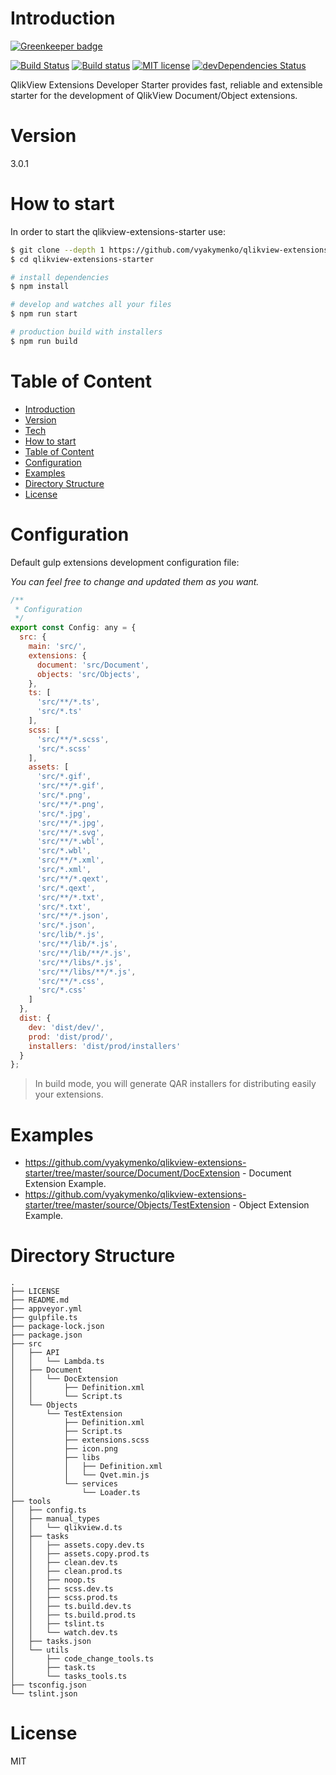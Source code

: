 # Introduction

[![Greenkeeper badge](https://badges.greenkeeper.io/vyakymenko/qlikview-extensions-starter.svg)](https://greenkeeper.io/)

[![Build Status](https://travis-ci.org/vyakymenko/qlikview-extensions-starter.svg?branch=master)](https://travis-ci.org/vyakymenko/qlikview-extensions-starter)
[![Build status](https://ci.appveyor.com/api/projects/status/scyi6yaqm085yyj6?svg=true)](https://ci.appveyor.com/project/vyakymenko/qlikview-extensions-starter)
[![MIT license](http://img.shields.io/badge/license-MIT-brightgreen.svg)](http://opensource.org/licenses/MIT)
[![devDependencies Status](https://david-dm.org/vyakymenko/qlikview-extensions-starter/dev-status.svg)](https://david-dm.org/vyakymenko/qlikview-extensions-starter?type=dev)

QlikView Extensions Developer Starter provides fast, reliable and extensible starter for the development of QlikView Document/Object extensions.

# Version
3.0.1

# How to start

In order to start the qlikview-extensions-starter use:

```bash
$ git clone --depth 1 https://github.com/vyakymenko/qlikview-extensions-starter.git
$ cd qlikview-extensions-starter

# install dependencies
$ npm install

# develop and watches all your files
$ npm run start

# production build with installers
$ npm run build
```

# Table of Content

- [Introduction](#introduction)
- [Version](#version)
- [Tech](#tech)
- [How to start](#how-to-start)
- [Table of Content](#table-of-content)
- [Configuration](#configuration)
- [Examples](#examples)
- [Directory Structure](#directory-structure)
- [License](#license)

# Configuration

Default gulp extensions development configuration file:

_You can feel free to change and updated them as you want._

```javascript
/**
 * Configuration
 */
export const Config: any = {
  src: {
    main: 'src/',
    extensions: {
      document: 'src/Document',
      objects: 'src/Objects',
    },
    ts: [
      'src/**/*.ts',
      'src/*.ts'
    ],
    scss: [
      'src/**/*.scss',
      'src/*.scss'
    ],
    assets: [
      'src/*.gif',
      'src/**/*.gif',
      'src/*.png',
      'src/**/*.png',
      'src/*.jpg',
      'src/**/*.jpg',
      'src/**/*.svg',
      'src/**/*.wbl',
      'src/*.wbl',
      'src/**/*.xml',
      'src/*.xml',
      'src/**/*.qext',
      'src/*.qext',
      'src/**/*.txt',
      'src/*.txt',
      'src/**/*.json',
      'src/*.json',
      'src/lib/*.js',
      'src/**/lib/*.js',
      'src/**/lib/**/*.js',
      'src/**/libs/*.js',
      'src/**/libs/**/*.js',
      'src/**/*.css',
      'src/*.css'
    ]
  },
  dist: {
    dev: 'dist/dev/',
    prod: 'dist/prod/',
    installers: 'dist/prod/installers'
  }
};
```

> In build mode, you will generate QAR installers for distributing easily your extensions.


# Examples

- https://github.com/vyakymenko/qlikview-extensions-starter/tree/master/source/Document/DocExtension - Document Extension Example.
- https://github.com/vyakymenko/qlikview-extensions-starter/tree/master/source/Objects/TestExtension - Object Extension Example.

# Directory Structure

```
.
├── LICENSE
├── README.md
├── appveyor.yml
├── gulpfile.ts
├── package-lock.json
├── package.json
├── src
│   ├── API
│   │   └── Lambda.ts
│   ├── Document
│   │   └── DocExtension
│   │       ├── Definition.xml
│   │       └── Script.ts
│   └── Objects
│       └── TestExtension
│           ├── Definition.xml
│           ├── Script.ts
│           ├── extensions.scss
│           ├── icon.png
│           ├── libs
│           │   ├── Definition.xml
│           │   └── Qvet.min.js
│           └── services
│               └── Loader.ts
├── tools
│   ├── config.ts
│   ├── manual_types
│   │   └── qlikview.d.ts
│   ├── tasks
│   │   ├── assets.copy.dev.ts
│   │   ├── assets.copy.prod.ts
│   │   ├── clean.dev.ts
│   │   ├── clean.prod.ts
│   │   ├── noop.ts
│   │   ├── scss.dev.ts
│   │   ├── scss.prod.ts
│   │   ├── ts.build.dev.ts
│   │   ├── ts.build.prod.ts
│   │   ├── tslint.ts
│   │   └── watch.dev.ts
│   ├── tasks.json
│   └── utils
│       ├── code_change_tools.ts
│       ├── task.ts
│       └── tasks_tools.ts
├── tsconfig.json
└── tslint.json
```

# License

MIT
